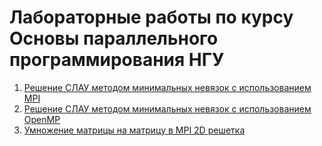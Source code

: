 # Лабораторные работы по курсу Основы параллельного программирования НГУ
1. [Решение СЛАУ методом минимальных невязок с использованием MPI](https://github.com/Dross0/OPP/tree/master/Lab1)
2. [Решение СЛАУ методом минимальных невязок с использованием OpenMP](https://github.com/Dross0/OPP/tree/master/Lab2)
3. [Умножение матрицы на матрицу в MPI 2D решетка](https://github.com/Dross0/OPP/tree/master/Lab3)
